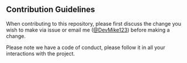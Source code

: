## Contribution Guidelines

When contributing to this repository, please first discuss the change you wish to make via issue or email me ([@DevMike123](mailto:devmike333@gmail.com?subject=Contributing_to_Luca&target="_blank")) before making a change.

Please note we have a code of conduct, please follow it in all your interactions with the project.
